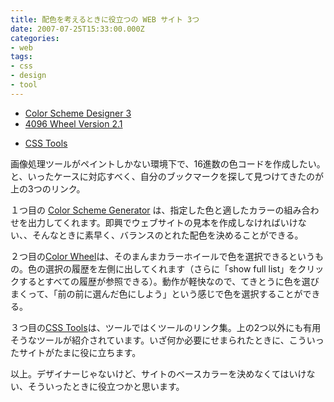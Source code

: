 ```yaml
---
title: 配色を考えるときに役立つの WEB サイト 3つ
date: 2007-07-25T15:33:00.000Z
categories:
- web
tags:
- css
- design
- tool
---
```

*   [Color Scheme Designer 3](http://colorschemedesigner.com/)
*   [4096 Wheel Version 2.1](http://www.ficml.org/jemimap/style/color/wheel.html)

<!-- more -->
*   [CSS Tools](http://www.soxiam.com/Notes/CSSTools)

画像処理ツールがペイントしかない環境下で、16進数の色コードを作成したい。と、いったケースに対応すべく、自分のブックマークを探して見つけてきたのが上の3つのリンク。

１つ目の [Color Scheme Generator](http://wellstyled.com/tools/colorscheme2/index-en.html) は、指定した色と適したカラーの組み合わせを出力してくれます。即興でウェブサイトの見本を作成しなければいけない、、そんなときに素早く、バランスのとれた配色を決めることができる。

２つ目の[Color Wheel](http://www.ficml.org/jemimap/style/color/wheel.html)は、そのまんまカラーホイールで色を選択できるというもの。色の選択の履歴を左側に出してくれます（さらに「show full list」をクリックするとすべての履歴が参照できる）。動作が軽快なので、てきとうに色を選びまくって、「前の前に選んだ色にしよう」という感じで色を選択することができる。

３つ目の[CSS Tools](http://www.soxiam.com/Notes/CSSTools)は、ツールではくツールのリンク集。上の2つ以外にも有用そうなツールが紹介されています。いざ何か必要にせまられたときに、こういったサイトがたまに役に立ちます。

以上。デザイナーじゃないけど、サイトのベースカラーを決めなくてはいけない、そういったときに役立つかと思います。
